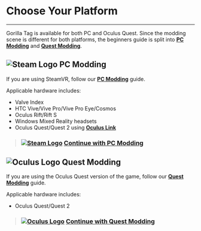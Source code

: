 # Choose Your Platform
---

Gorilla Tag is available for both PC and Oculus Quest. Since the modding scene is different for both platforms, the beginners guide is split into [**PC Modding**](pc-guide) and [**Quest Modding**](quest-guide).

## ![Steam Logo](https://icongr.am/simple/steam.svg?color=A9A9A9&size=24)&nbsp;PC Modding

If you are using SteamVR, follow our [**PC Modding**](pc-guide) guide.

Applicable hardware includes:

- Valve Index
- HTC Vive/Vive Pro/Vive Pro Eye/Cosmos
- Oculus Rift/Rift S
- Windows Mixed Reality headsets
- Oculus Quest/Quest 2 using [**Oculus Link**](https://support.oculus.com/444256562873335/)

> ### [![Steam Logo](https://icongr.am/simple/steam.svg?color=A9A9A9&size=18.72)](pc-guide)&nbsp;[**Continue with PC Modding**](pc-guide)

## ![Oculus Logo](https://icongr.am/simple/oculus.svg?color=A9A9A9&size=24)&nbsp;Quest Modding

If you are using the Oculus Quest version of the game, follow our [**Quest Modding**](quest-guide) guide.

Applicable hardware includes:

- Oculus Quest/Quest 2

> ### [![Oculus Logo](https://icongr.am/simple/oculus.svg?color=A9A9A9&size=18.72)]()&nbsp;[**Continue with Quest Modding**](quest-guide)
